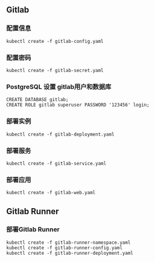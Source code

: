 ## Gitlab
### 配置信息
```console
kubectl create -f gitlab-config.yaml
```

### 配置密码
```console
kubectl create -f gitlab-secret.yaml
```

### PostgreSQL 设置 gitlab用户和数据库
```console
CREATE DATABASE gitlab;
CREATE ROLE gitlab superuser PASSWORD '123456' login;
```

### 部署实例
```console
kubectl create -f gitlab-deployment.yaml
```

### 部署服务
```console
kubectl create -f gitlab-service.yaml
```

### 部署应用
```console
kubectl create -f gitlab-web.yaml
```

## Gitlab Runner
### 部署Gitlab Runner
```console
kubectl create -f gitlab-runner-namespace.yaml
kubectl create -f gitlab-runner-config.yaml
kubectl create -f gitlab-runner-deployment.yaml
```